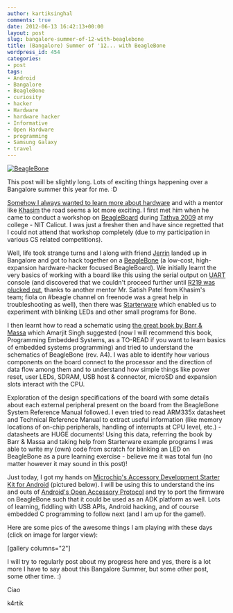 ```yaml
---
author: kartiksinghal
comments: true
date: 2012-06-13 16:42:13+00:00
layout: post
slug: bangalore-summer-of-12-with-beaglebone
title: (Bangalore) Summer of '12... with BeagleBone
wordpress_id: 454
categories:
- post
tags:
- Android
- Bangalore
- BeagleBone
- curiosity
- hacker
- Hardware
- hardware hacker
- Informative
- Open Hardware
- programming
- Samsung Galaxy
- travel
---
```


[![BeagleBone](http://farm7.static.flickr.com/6092/6312266521_975315a837_m.jpg)](http://www.flickr.com/photos/25485153@N00/6312266521)

This post will be slightly long. Lots of exciting things happening over a Bangalore summer this year for me. :D

[Somehow I always wanted to learn more about hardware](http://k4rtik.wordpress.com/2011/01/20/discovered-today-the-only-two-subjects-i/) and with a mentor like [Khasim](http://www.khasim.in/) the road seems a lot more exciting. I first met him when he came to conduct a workshop on [BeagleBoard](http://beagleboard.org/) during [Tathva 2009](http://techglider.in/kartik/blog/2009/11/tathva-and-the-seniors-part-1/) at my college - NIT Calicut. I was just a fresher then and have since regretted that I could not attend that workshop completely (due to my participation in various CS related competitions).

Well, life took strange turns and I along with friend [Jerrin](http://jerrinsg.github.com/) landed up in Bangalore and got to hack together on a [BeagleBone](http://beagleboard.org/bone) (a low-cost, high-expansion hardware-hacker focused BeagleBoard). We initially learnt the very basics of working with a board like this using the serial output on [UART](http://en.wikipedia.org/wiki/Universal_asynchronous_receiver/transmitter) console (and discovered that we couldn't proceed further until [R219 was plucked out](http://circuitco.com/support/index.php?title=BeagleBone#Ehternet_unable_to_obtain_a_lease.5BA4_Only.5D), thanks to another mentor Mr. Satish Patel from Khasim's team; fiola on #beagle channel on freenode was a great help in troubleshooting as well), then there was [Starterware](http://processors.wiki.ti.com/index.php/StarterWare) which enabled us to experiment with blinking LEDs and other small programs for Bone.

I then learnt how to read a schematic using [the great book by Barr & Massa](http://www.amazon.com/Programming-Embedded-Systems-Development-Edition/dp/0596009836) which Amarjit Singh suggested (now I will recommend this book, Programming Embedded Systems, as a TO-READ if you want to learn basics of embedded systems programming) and tried to understand the schematics of BeagleBone (rev. A4). I was able to identify how various components on the board connect to the processor and the direction of data flow among them and to understand how simple things like power reset, user LEDs, SDRAM, USB host & connector, microSD and expansion slots interact with the CPU.

Exploration of the design specifications of the board with some details about each external peripheral present on the board from the BeagleBone System Reference Manual followed. I even tried to read ARM335x datasheet and Technical Reference Manual to extract useful information (like memory locations of on-chip peripherals, handling of interrupts at CPU level, etc.) - datasheets are HUGE documents! Using this data, referring the book by Barr & Massa and taking help from Starterware example programs I was able to write my (own) code from scratch for blinking an LED on BeagleBone as a pure learning exercise - believe me it was total fun (no matter however it may sound in this post)!

Just today, I got my hands on [Microchip's Accessory Development Starter Kit for Android](http://www.microchip.com/stellent/idcplg?IdcService=SS_GET_PAGE&nodeId=1406&dDocName=en553673) (pictured below). I will be using this to understand the ins and outs of [Android's Open Accessory Protocol](http://developer.android.com/guide/topics/usb/adk.html) and try to port the firmware on BeagleBone such that it could be used as an ADK platform as well. Lots of learning, fiddling with USB APIs, Android hacking, and of course embedded C programming to follow next (and I am up for the game!).

Here are some pics of the awesome things I am playing with these days (click on image for larger view):

[gallery columns="2"]

I will try to regularly post about my progress here and yes, there is a lot more I have to say about this Bangalore Summer, but some other post, some other time. :)

Ciao

k4rtik

